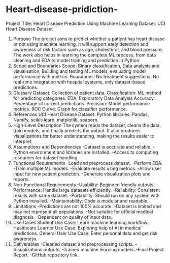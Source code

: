 # Heart-disease-pridiction-
Project Title: Heart Disease Prediction Using Machine Learning
Dataset: UCI Heart Disease Dataset
1. Purpose
The project aims to predict whether a patient has heart disease or not using machine learning.
It will support early detection and awareness of risk factors such as age, cholesterol, and
blood pressure. The work also helps in learning the complete ML process, from data cleaning
and EDA to model training and prediction in Python.
2. Scope and Boundaries
Scope: Binary classification, Data analysis and visualisation, Building and testing ML
models, evaluating model performance with metrics.
Boundaries: No treatment suggestions, No real-time integration with hospital systems, only
dataset-based predictions.
3. Glossary
Dataset: Collection of patient data.
Classification: ML method for predicting categories.
EDA: Exploratory Data Analysis
Accuracy: Percentage of correct predictions.
Precision: Model performance metrics.
ROC Curve: Graph for classifier performance.
4. References
UCI Heart Disease Dataset.
Python libraries: Pandas, NumPy, scikit-learn, matplotlib, seaborn.
5. High-Level Description
The system reads the dataset, cleans the data, train models, and finally predicts the output. It
also produces visualizations for better understanding, making the results easier to interpret.
6. Assumptions and Dependencies
-Dataset is accurate and reliable.
-Python environment and libraries are installed.
-Access to computing resources for dataset handling.
7. Functional Requirements
-Load and preprocess dataset.
-Perform EDA.
-Train multiple ML models.
-Evaluate results using metrics.
-Allow user input for new patient prediction.
-Generate visualization plots and reports.
8. Non-Functional Requirements
-Usability: Beginner-friendly outputs.
-Performance: Handle large datasets efficiently.
-Reliability: Consistent results with same dataset.
-Portability: Should run on any system with Python installed.
-Maintainability: Code is modular and readable.
9. Limitations
-Predictions are not 100% accurate.
-Dataset is limited and may not represent all populations.
-Not suitable for official medical diagnosis.
-Dependent on quality of input data.
10. Use Cases
Student Use Case: Learn machine learning workflow.
Healthcare Learner Use Case: Exploring help of AI in medical predictions.
General User Use Case: Enter personal data and get risk awareness.
11. Deliverables
-Cleaned dataset and preprocessing scripts.
-Visualizations outputs.
-Trained machine learning models.
-Final Project Report.
-GitHub repository link.
